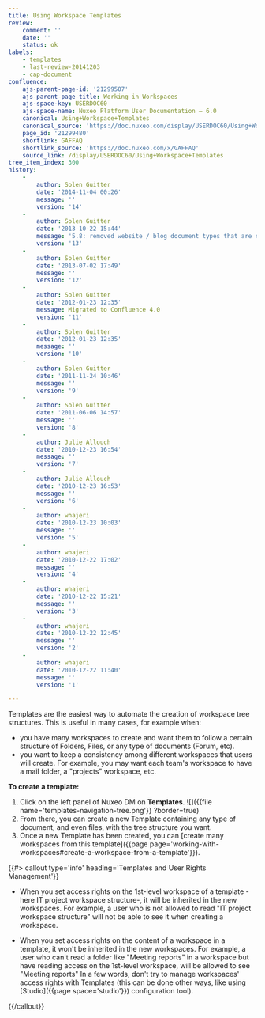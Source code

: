 ```yaml
---
title: Using Workspace Templates
review:
    comment: ''
    date: ''
    status: ok
labels:
    - templates
    - last-review-20141203
    - cap-document
confluence:
    ajs-parent-page-id: '21299507'
    ajs-parent-page-title: Working in Workspaces
    ajs-space-key: USERDOC60
    ajs-space-name: Nuxeo Platform User Documentation — 6.0
    canonical: Using+Workspace+Templates
    canonical_source: 'https://doc.nuxeo.com/display/USERDOC60/Using+Workspace+Templates'
    page_id: '21299480'
    shortlink: GAFFAQ
    shortlink_source: 'https://doc.nuxeo.com/x/GAFFAQ'
    source_link: /display/USERDOC60/Using+Workspace+Templates
tree_item_index: 300
history:
    -
        author: Solen Guitter
        date: '2014-11-04 00:26'
        message: ''
        version: '14'
    -
        author: Solen Guitter
        date: '2013-10-22 15:44'
        message: '5.8: removed website / blog document types that are now in an addon'
        version: '13'
    -
        author: Solen Guitter
        date: '2013-07-02 17:49'
        message: ''
        version: '12'
    -
        author: Solen Guitter
        date: '2012-01-23 12:35'
        message: Migrated to Confluence 4.0
        version: '11'
    -
        author: Solen Guitter
        date: '2012-01-23 12:35'
        message: ''
        version: '10'
    -
        author: Solen Guitter
        date: '2011-11-24 10:46'
        message: ''
        version: '9'
    -
        author: Solen Guitter
        date: '2011-06-06 14:57'
        message: ''
        version: '8'
    -
        author: Julie Allouch
        date: '2010-12-23 16:54'
        message: ''
        version: '7'
    -
        author: Julie Allouch
        date: '2010-12-23 16:53'
        message: ''
        version: '6'
    -
        author: whajeri
        date: '2010-12-23 10:03'
        message: ''
        version: '5'
    -
        author: whajeri
        date: '2010-12-22 17:02'
        message: ''
        version: '4'
    -
        author: whajeri
        date: '2010-12-22 15:21'
        message: ''
        version: '3'
    -
        author: whajeri
        date: '2010-12-22 12:45'
        message: ''
        version: '2'
    -
        author: whajeri
        date: '2010-12-22 11:40'
        message: ''
        version: '1'

---
```

Templates are the easiest way to automate the creation of workspace tree structures. This is useful in many cases, for example when:

*   you have many workspaces to create and want them to follow a certain structure of Folders, Files, or any type of documents (Forum, etc).
*   you want to keep a consistency among different workspaces that users will create. For example, you may want each team's workspace to have a mail folder, a "projects" workspace, etc.

**To create a template:**

1.  Click on the left panel of Nuxeo DM on **Templates**.
    ![]({{file name='templates-navigation-tree.png'}} ?border=true)
2.  From there, you can create a new Template containing any type of document, and even files, with the tree structure you want.
3.  Once a new Template has been created, you can [create many workspaces from this template]({{page page='working-with-workspaces#create-a-workspace-from-a-template'}}).

{{#> callout type='info' heading='Templates and User Rights Management'}}

*   When you set access rights on the 1st-level workspace of a template - here IT project workspace structure-, it will be inherited in the new workspaces. For example, a user who is not allowed to read "IT project workspace structure" will not be able to see it when creating a workspace.

*   When you set access rights on the content of a workspace in a template, it won't be inherited in the new workspaces. For example, a user who can't read a folder like "Meeting reports" in a workspace but have reading access on the 1st-level workspace, will be allowed to see "Meeting reports"
    In a few words, don't try to manage workspaces' access rights with Templates (this can be done other ways, like using [Studio]({{page space='studio'}}) configuration tool).

{{/callout}}
